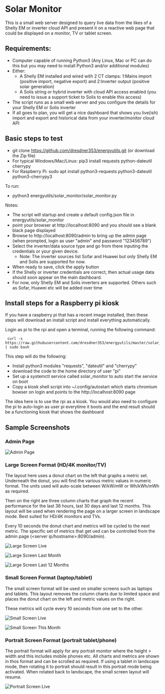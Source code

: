 # Solar Monitor

This is a small web server designed to query live data from the likes of a Shelly EM or inverter cloud API and present it on a reactive web page that could be displayed on a monitor, TV or tablet screen. 

## Requirements:
* Computer capable of running Python3 (Any Linux, Mac or PC can do this but you may need to install Python3 and/or additional modules)
* Either:
    - A Shelly EM installed and wired with 2 CT clamps: 1:Mains import (positive import, negative export) and 2:Inverter output (positive solar generation)
    - A Solis string or hybrid inverter with cloud API access enabled (you need to issue a support ticket to Solis to enable this access)
* The script runs as a small web server and you configure the details for your Shelly EM or Solis inverter
* If all goes to plan, you will get a nice dashboard that shows you live(ish) import and export and historical data from your inverter/monitor cloud API

## Basic steps to test
* git clone https://github.com/dresdner353/energyutils.git (or download the Zip file)
* For typical Windows/Mac/Linux: pip3 install requests python-dateutil cherrypy
* For Raspberry Pi: sudo apt install python3-requests python3-dateutil python3-cherrypy3

To run:
* python3 energyutils/solar_monitor/solar_monitor.py 

Notes:
* The script will startup and create a default config.json file in energyutils/solar_monitor
* point your browser at http://localhost:8090 and you should see a blank black page displayed
* Browse to http://localhost:8090/admin to bring up the admin page (when prompted, login as user "admin" and password "123456789")
* Select the inverter/data source type and go from there inputing the credentials or your given device. 
   - Note: The inverter sources list Sofar and Huawei but only Shelly EM and Solis are supported for now.
* When ready to save, click the apply button
* If the Shelly or inverter credentials are correct, then actual usage data should soon appear on the main dashboard.
* For now, only Shelly EM and Solis inverters are supported. Others such as Sofar, Huawei etc will be added over time


## Install steps for a Raspberry pi kiosk
If you have a raspberry pi that has a recent image installed, then these steps will download an install script and install everything automatically. 

Login as pi to the rpi and open a terminal, running the following command:
```
 curl -s https://raw.githubusercontent.com/dresdner353/energyutils/master/solar_monitor/rpi_install.sh | sudo bash
```

This step will do the following:
* Install python3 modules "requests", "dateutil" and "cherrypy" 
* download the code to the home directory of user "pi"
* Set up a systemctl service called solar_monitor to auto start the service on boot
* Copy a kiosk shell script into ~/.config/autostart which starts chromium bowser on login and points to the http://localhost:8090 page

The idea here is to use the rpi as a kiosk. You would also need to configure the pi to auto-login as user pi everytime it boots and the end result should be a functioning kiosk that shows the dashboard
 
## Sample Screenshots

### Admin Page
![Admin Page](screenshots/admin.png)

### Large Screen Format (HD/4K monitor/TV)
The layout here uses a donut chart on the left that graphs a metric set. Underneath the donut, you will find the various metric values in numeric format. The units used will auto-scale between W/kW/mW or Wh/kWh/mWh as required.

Then on the right are three column charts that graph the recent performance for the last 36 hours, last 30 days and last 12 months. This layout will be used when rendering the page on a larger screen in landscape mode. Best suited for HD/4K monitors and TVs.

Every 10 seconds the donut chart and metrics will be cycled to the next metric. The specific set of metrics that get ued can be controlled from the admin page (<server ip/hostname>:8090/admin). 

![Large Screen Live](screenshots/large_live.png)

![Large Screen Last Month](screenshots/large_last_month.png)

![Large Screen Last 12 Months](screenshots/large_last_12_months.png)

### Small Screen Format (laptop/tablet)
The small screen format will be used on smaller screens such as laptops and tablets. This layout removes the column charts due to limited space and places the donut chart on the left and metric values on the right.

These metrics will cycle every 10 seconds from one set to the other. 

![Small Screen Live](screenshots/small_live.png)

![Small Screen This Month](screenshots/small_this_month.png)

### Portrait Screen Format (portrait tablet/phone)
The portrait format will apply for any portrait monitor where the height > width and this includes mobile phones etc. All charts and metrics are shown in thos format and can be scrolled as required. If using a tablet in landscape mode, then rotating it to portrait should result in this portrait mode being activated. When rotated back to landscape, the small screen layout will resume.

![Portrait Screen Live](screenshots/portrait_live.jpg)
